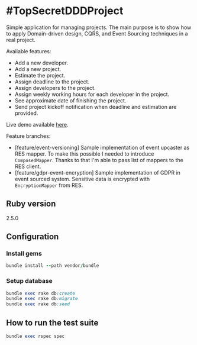 # #TopSecretDDDProject

Simple application for managing projects. The main purpose is to show how to apply Domain-driven design, CQRS, and Event Sourcing techniques in a real project.

Available features:
- Add a new developer.
- Add a new project.
- Estimate the project.
- Assign deadline to the project.
- Assign developers to the project.
- Assign weekly working hours for each developer in the project.
- See approximate date of finishing the project.
- Send project kickoff notification when deadline and estimation are provided.

Live demo available [here](https://project-management-ddd.herokuapp.com/).

Feature branches:
- [feature/event-versioning] Sample implementation of event upcaster as RES mapper. To make this possible I needed to introduce `ComposedMapper`. Thanks to that I'm able to pass list of mappers to the RES client.
- [feature/gdpr-event-encryption] Sample implementation of GDPR in event sourced system. Sensitive data is encrypted with `EncryptionMapper` from RES.

## Ruby version

2.5.0

## Configuration

### Install gems

```ruby
bundle install --path vendor/bundle
```

### Setup database
```ruby
bundle exec rake db:create
bundle exec rake db:migrate
bundle exec rake db:seed
```

## How to run the test suite

```ruby
bundle exec rspec spec
```
